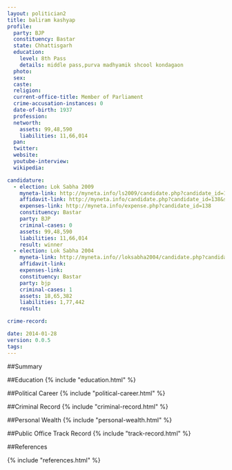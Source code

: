 ```yaml
---
layout: politician2
title: baliram kashyap
profile: 
  party: BJP
  constituency: Bastar
  state: Chhattisgarh
  education: 
    level: 8th Pass
    details: middle pass,purva madhyamik shcool kondagaon
  photo: 
  sex: 
  caste: 
  religion: 
  current-office-title: Member of Parliament
  crime-accusation-instances: 0
  date-of-birth: 1937
  profession: 
  networth: 
    assets: 99,48,590
    liabilities: 11,66,014
  pan: 
  twitter: 
  website: 
  youtube-interview: 
  wikipedia: 

candidature: 
  - election: Lok Sabha 2009
    myneta-link: http://myneta.info/ls2009/candidate.php?candidate_id=138
    affidavit-link: http://myneta.info/candidate.php?candidate_id=138&scan=original
    expenses-link: http://myneta.info/expense.php?candidate_id=138
    constituency: Bastar 
    party: BJP
    criminal-cases: 0
    assets: 99,48,590
    liabilities: 11,66,014
    result: winner 
  - election: Lok Sabha 2004
    myneta-link: http://myneta.info//loksabha2004/candidate.php?candidate_id=900
    affidavit-link: 
    expenses-link: 
    constituency: Bastar 
    party: bjp
    criminal-cases: 1
    assets: 18,65,382
    liabilities: 1,77,442
    result:  

crime-record: 

date: 2014-01-28
version: 0.0.5
tags: 
---
```

##Summary


##Education
{% include "education.html" %}


##Political Career
{% include "political-career.html" %}


##Criminal Record
{% include "criminal-record.html" %}


##Personal Wealth
{% include "personal-wealth.html" %}


##Public Office Track Record
{% include "track-record.html" %}


##References


{% include "references.html" %}